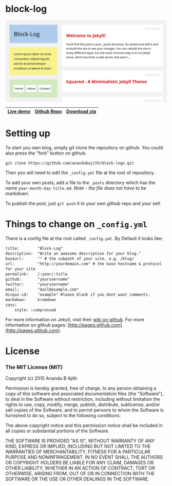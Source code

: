 block-log
=========

![A screenshot of block-log theme.](/images/block-log.png)

| [Live demo](https://anandu.net/demo/block-log/) | [Github Repo](https://github.com/anandubajith/block-log) | [Download zip](https://github.com/anandubajith/block-log/archive/master.zip) |
|-----------|-------------|---------------|

Setting up
====================
To start you own blog, simply git clone the repository on github. You could also press the "fork" button on github.
```
git clone https://github.com/anandubajith/block-logs.git
```
Then you will need to edit the `_config.yml` file at the root of repository.

To add your own posts, add a file to the `_posts` directory which has the name `year-month-day-title.md`.
*Note - the file does not have to be markdown.*

To publish the post, just `git push` it to your own github repo and your set!

Things to change on `_config.yml`
====================
There is a config file at the root called `_config.yml`. By Default it looks like:
```
title:        "Block-Log"
description:  "Write an awesome description for your blog."
baseurl:      "" # the subpath of your site, e.g. /blog/
url:          "http://yourdomain.com" # the base hostname & protocol for your site
permalink:    /:year/:title
github:       "yourusername"
twitter:      "yourusername"
email:        "mail@example.com"
disqus-id:    "example" #leave blank if you dont want comments.
markdown:     kramdown
sass:
    style: :compressed
```

For more information on Jekyll, visit their [wiki on github](https://github.com/mojombo/jekyll/wiki).
For more information on github pages: [http://pages.github.com](http://pages.github.com).

License
====================
### The MIT License (MIT)

Copyright (c) 2015 Anandu B Ajith

Permission is hereby granted, free of charge, to any person obtaining a copy
of this software and associated documentation files (the "Software"), to deal
in the Software without restriction, including without limitation the rights
to use, copy, modify, merge, publish, distribute, sublicense, and/or sell
copies of the Software, and to permit persons to whom the Software is
furnished to do so, subject to the following conditions:

The above copyright notice and this permission notice shall be included in all
copies or substantial portions of the Software.

THE SOFTWARE IS PROVIDED "AS IS", WITHOUT WARRANTY OF ANY KIND, EXPRESS OR
IMPLIED, INCLUDING BUT NOT LIMITED TO THE WARRANTIES OF MERCHANTABILITY,
FITNESS FOR A PARTICULAR PURPOSE AND NONINFRINGEMENT. IN NO EVENT SHALL THE
AUTHORS OR COPYRIGHT HOLDERS BE LIABLE FOR ANY CLAIM, DAMAGES OR OTHER
LIABILITY, WHETHER IN AN ACTION OF CONTRACT, TORT OR OTHERWISE, ARISING FROM,
OUT OF OR IN CONNECTION WITH THE SOFTWARE OR THE USE OR OTHER DEALINGS IN THE
SOFTWARE.
